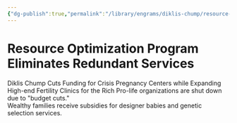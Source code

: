 ```yaml
---
{"dg-publish":true,"permalink":"/library/engrams/diklis-chump/resource-optimization-program-eliminates-redundant-services/","tags":["DC/Religion","DC/AS2"]}
---
```


# Resource Optimization Program Eliminates Redundant Services
Diklis Chump Cuts Funding for Crisis Pregnancy Centers
while Expanding High-end Fertility Clinics for the Rich
	Pro-life organizations are shut down due to "budget cuts."  
	Wealthy families receive subsidies for designer babies and genetic selection services.
